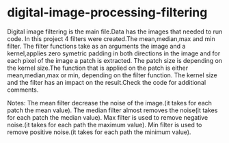 # digital-image-processing-filtering

Digital image filtering is the main file.Data has the images that needed to run code.
In this project 4 filters were created.The mean,median,max and min filter.
The filter functions take as an arguments the image and a kernel,applies zero symetric padding in both directions in the image and for each pixel of the image a patch is extracted.
The patch size is depending on the kernel size.The function that is applied on the patch is either mean,median,max or min, depending on the filter function.
The kernel size and the filter has an impact on the result.Check the code for additional comments.

Notes: The mean filter decrease the noise of the image.(it takes for each patch the mean value).
The median filter almost removes the noise(it takes for each patch the median value).
Max filter is used to remove negative noise.(it takes for each path the maximum value).
Min filter is used to remove positive noise.(it takes for each path the minimum value).
